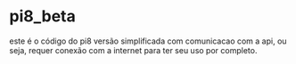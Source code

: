 # pi8_beta


este é o código do pi8 versão simplificada com comunicacao com a api, ou seja, requer conexão com a internet para ter seu uso por completo.
